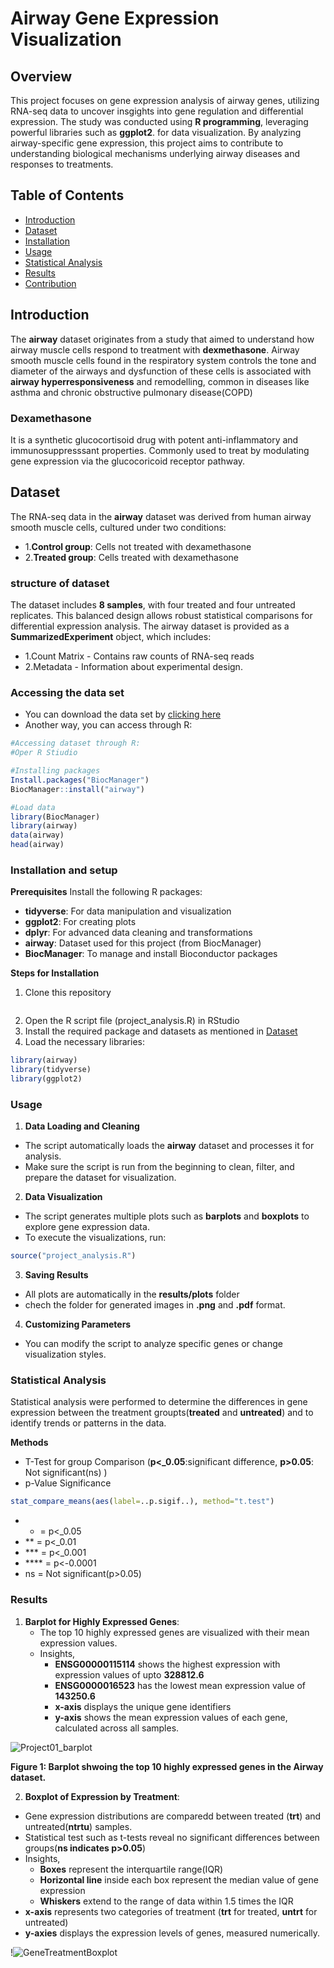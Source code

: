 # Airway Gene Expression Visualization

## Overview 

This project focuses on gene expression analysis of airway genes, utilizing RNA-seq data to uncover insgights into
gene regulation and differential expression.  The study was conducted using **R programming**, leveraging powerful libraries such as **ggplot2**.
for data visualization.  By analyzing airway-specific gene expression, this project aims to contribute to understanding
biological mechanisms underlying airway diseases and responses to treatments.

## Table of Contents
- [Introduction](#introduction)
- [Dataset](#dataset)
- [Installation](#installation)
- [Usage](#usage)
- [Statistical Analysis](#statisticalanalysis)
- [Results](#results)
- [Contribution](#contribution)

## Introduction

The **airway** dataset originates from a study that aimed to understand how airway muscle cells respond to treatment with **dexmethasone**.
Airway smooth muscle cells found in the respiratory system controls the tone and diameter of the airways and dysfunction of these
cells is associated with **airway hyperresponsiveness** and remodelling, common in diseases like asthma and chronic obstructive pulmonary disease(COPD)

### Dexamethasone

It is a synthetic glucocortisoid drug with potent anti-inflammatory and immunosuppresssant properties.  Commonly used to treat
by modulating gene expression via the glucocoricoid receptor pathway.

## Dataset

The RNA-seq data in the **airway** dataset was derived from human airway smooth muscle cells, cultured under two conditions:
- 1.**Control group**: Cells not treated with dexamethasone
- 2.**Treated group**: Cells treated with dexamethasone

### structure of dataset

The dataset includes **8 samples**, with four treated and four untreated replicates.  This balanced design allows robust statistical comparisons for differential expression analysis.
The airway dataset is provided as a **SummarizedExperiment** object, which includes:
- 1.Count Matrix - Contains raw counts of RNA-seq reads
- 2.Metadata - Information about experimental design.

### Accessing the data set

- You can download the data set by [clicking here](https://drive.google.com/file/d/1Iszne6emNZu7C0oRUYcb0JngF_sRaLHY/view?usp=sharing)
- Another way, you can access through R:

```R
#Accessing dataset through R:
#Oper R Stiudio

#Installing packages
Install.packages("BiocManager")
BiocManager::install("airway")

#Load data
library(BiocManager)
library(airway)
data(airway)
head(airway)
```

### Installation and setup

**Prerequisites**
Install the following R packages:
   - **tidyverse**: For data manipulation and visualization
   - **ggplot2**: For creating plots
   - **dplyr**: For advanced data cleaning and transformations
   - **airway**: Dataset used for this project (from BiocManager)
   - **BiocManager**: To manage and install Bioconductor packages

**Steps for Installation**
1. Clone this repository
```bash git clone https://github.com/KARTHIK-YOGANANTHAM/GeneExpressionProjects.git
```
2. Open the R script file (project_analysis.R) in RStudio
3. Install the required package and datasets as mentioned in [Dataset](#dataset)
4. Load the necessary libraries:
```R
library(airway)
library(tidyverse)
library(ggplot2)
```

### Usage
1. **Data Loading and Cleaning**
- The script automatically loads the **airway** dataset and processes it for analysis.
- Make sure the script is run from the beginning to clean, filter, and prepare the dataset for visualization.
2. **Data Visualization**
- The script generates multiple plots such as **barplots** and **boxplots** to explore gene expression data.
- To execute the visualizations, run:
```R
source("project_analysis.R")
```
3. **Saving Results**
- All plots are automatically in the **results/plots** folder
- chech the folder for  generated images in **.png** and **.pdf** format.
4. **Customizing Parameters**
- You can modify the script to analyze specific genes or change visualization styles.

### Statistical Analysis

Statistical analysis were performed to determine the differences in gene expression between the treatment groupts(**treated**
and **untreated**) and to identify trends or patterns in the data.

**Methods**
- T-Test for group Comparison (**p<_0.05**:significant difference, **p>0.05**: Not significant(ns) )
- p-Value Significance
```R
stat_compare_means(aes(label=..p.sigif..), method="t.test")
```
  - *  = p<_0.05
  - ** = p<_0.01
  - *** = p<_0.001
  - **** = p<-0.0001
  - ns = Not significant(p>0.05)

### Results

1. **Barplot for Highly Expressed Genes**:
   - The top 10 highly expressed genes are visualized with their mean expression values.
   - Insights,
      -   **ENSG00000115114** shows the highest expression with expression values of upto **328812.6**
      -   **ENSG0000016523** has the lowest mean expression value of **143250.6**
      -   **x-axis** displays the unique gene identifiers
      -   **y-axis** shows the mean expression values of each gene, calculated across all samples.


![Project01_barplot](https://github.com/user-attachments/assets/d8fd0be0-8fa3-4b04-8fca-4238f0d9e6bc)

**Figure 1: Barplot shwoing the top 10 highly expressed genes in the Airway dataset.**

2. **Boxplot of Expression by Treatment**:
  - Gene expression distributions are comparedd between treated (**trt**) and untreated(**ntrtu**) samples.
  - Statistical test such as t-tests reveal no significant differences between groups(**ns indicates p>0.05**)
  - Insights,
     - **Boxes** represent the interquartile range(IQR)
     - **Horizontal line** inside each box represent the median value of gene expression
     - **Whiskers** extend to the range of data within 1.5 times the IQR
  - **x-axis** represents two categories of treatment (**trt** for treated, **untrt** for untreated)
  - **y-axies** displays the expression levels of genes, measured numerically.

!![GeneTreatmentBoxplot](https://github.com/user-attachments/assets/f02bf9b3-c740-4a77-8e61-a0316a180632)


  




